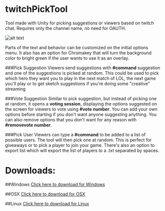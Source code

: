 # twitchPickTool
Tool made with Unity for picking suggestions or viewers based on twitch chat.
Requires only the channel name, no need for OAUTH.

![alt text](http://puu.sh/n2usZ/5b3ba224eb.jpg "Options menu")

Parts of the text and behavior can be customized on the initial options menu. It also has an option for Chromakey that will turn the background color to bright green if the user wants to use it as an overlay.


###Pick Suggestion
Viewers send suggestions with **#command** suggestion and one of the suggestions is picked at random.
This could be used to pick which hero they want you to play in the next match of LOL, the next game you'll play or to get sketch suggestions if you're doing some "creative" streaming

###Vote Suggestion
Similar to pick suggestion, but instead of picking one at random, it opens a **voting session**, displaying the options suggested on the screen for viewers to vote using **#vote number**.
You can add your own options before starting if you don't want anyone suggesting anything. You can also remove options that you don't want for any reason with **#removevote number**.

###Pick User
Viewers can type a **#command** to be added to a list of possible users. The tool will then pick one at random.
This is perfect for giveaways or to pick a player to join your game. There's also an option to export list which will export the list of players to a .txt separated by spaces.

# Downloads:
##Windows
[Click here to download for Windows](https://dl.dropboxusercontent.com/u/10197361/Build/TwitchPickTool_Windows.zip)

##OSX
[Click here to download for OSX](https://dl.dropboxusercontent.com/u/10197361/Build/TwitchPickTool_OSX.zip)

##Linux
[Click here to download for Linux](https://dl.dropboxusercontent.com/u/10197361/Build/TwitchPickTool_Linux.zip)

